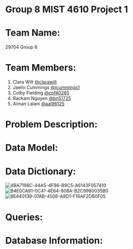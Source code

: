 # Group 8 MIST 4610 Project 1

# Team Name:
29704 Group 8

# Team Members:
1. Clara Wilt [@clarawilt](https://github.com/clarawilt)
2. Jaelin Cummings [@jcummings1](https://github.com/jcummings1)
3. Colby Fielding [@cpf40265](https://github.com/cpf40265)
4. Backam Nguyen [@bn51725](https://github.com/bn51725)
5. Aiman Lalani [@aal96125](https://github.com/aal96125)

# Problem Description:

# Data Model:

# Data Dictionary: 
![4BA7198C-44A5-4F96-B9C5-A6143F057410](https://github.com/clarawilt/Group8MIST4610Project1/assets/131196224/b3061db1-dca4-4028-ab26-f5f139d4f26d)
![B4E0CA91-0C41-4E64-808A-B2C9980035B0](https://github.com/clarawilt/Group8MIST4610Project1/assets/131196224/a7b172ce-c989-4f72-8e33-4235dc360083)
![8E440139-07AB-4506-A8D1-F16AF2DB0F05](https://github.com/clarawilt/Group8MIST4610Project1/assets/131196224/ffdaa042-d2bb-422f-b443-761d335b399f)





# Queries: 

# Database Information:
